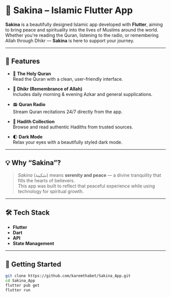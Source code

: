 # 🌙 Sakina – Islamic Flutter App

**Sakina** is a beautifully designed Islamic app developed with **Flutter**, aiming to bring peace and spirituality into the lives of Muslims around the world. Whether you're reading the Quran, listening to the radio, or remembering Allah through Dhikr — **Sakina** is here to support your journey.

---

## 📱 Features

- 📖 **The Holy Quran**  
  Read the Quran with a clean, user-friendly interface.

- 🕌 **Dhikr (Remembrance of Allah)**  
  Includes daily morning & evening Azkar and general supplications.

- 📻 **Quran Radio**  
  Stream Quran recitations 24/7 directly from the app.

- 📜 **Hadith Collection**  
  Browse and read authentic Hadiths from trusted sources.

- 🌓 **Dark Mode**  
  Relax your eyes with a beautifully styled dark mode.

---

## 💡 Why “Sakina”?

> *Sakina* (سَكينة) means **serenity and peace** — a divine tranquility that fills the hearts of believers.  
> This app was built to reflect that peaceful experience while using technology for spiritual growth.

---

## 🛠️ Tech Stack

- **Flutter**  
- **Dart**  
- **API** 
- **State Management** 


---

## 🚀 Getting Started

```bash
git clone https://github.com/karemthabet/Sakina_App.git
cd Sakina_App
flutter pub get
flutter run

